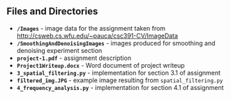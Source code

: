 ## Files and Directories
- **`/Images`** - image data for the assignment taken from http://csweb.cs.wfu.edu/~pauca/csc391-CV/ImageData
- **`/SmoothingAndDenoisingImages`** - images produced for smoothing and denoising experiment section
- **`project-1.pdf`** - assignment description
- **`Project1Writeup.docx`** - Word document of project writeup
- **`3_spatial_filtering.py`** - implementation for section 3.1 of assignment
- **`filtered_img.JPG`** - example image resulting from `spatial_filtering.py`
- **`4_frequency_analysis.py`** - implementation for section 4.1 of assignment